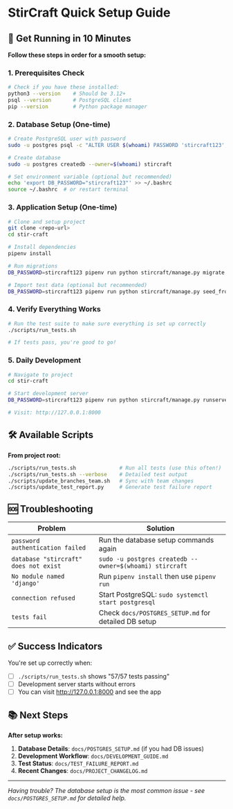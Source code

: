 # StirCraft Quick Setup Guide

## 🚀 Get Running in 10 Minutes

**Follow these steps in order for a smooth setup:**

### 1. Prerequisites Check
```bash
# Check if you have these installed:
python3 --version    # Should be 3.12+
psql --version       # PostgreSQL client
pip --version        # Python package manager
```

### 2. Database Setup (One-time)
```bash
# Create PostgreSQL user with password
sudo -u postgres psql -c "ALTER USER $(whoami) PASSWORD 'stircraft123';"

# Create database 
sudo -u postgres createdb --owner=$(whoami) stircraft

# Set environment variable (optional but recommended)
echo 'export DB_PASSWORD="stircraft123"' >> ~/.bashrc
source ~/.bashrc  # or restart terminal
```

### 3. Application Setup (One-time)
```bash
# Clone and setup project
git clone <repo-url>
cd stir-craft

# Install dependencies
pipenv install

# Run migrations  
DB_PASSWORD=stircraft123 pipenv run python stircraft/manage.py migrate

# Import test data (optional but recommended)
DB_PASSWORD=stircraft123 pipenv run python stircraft/manage.py seed_from_thecocktaildb --limit 10
```

### 4. Verify Everything Works
```bash
# Run the test suite to make sure everything is set up correctly
./scripts/run_tests.sh

# If tests pass, you're good to go!
```

### 5. Daily Development
```bash
# Navigate to project
cd stir-craft

# Start development server
DB_PASSWORD=stircraft123 pipenv run python stircraft/manage.py runserver

# Visit: http://127.0.0.1:8000
```

## 🛠 Available Scripts

**From project root:**
```bash
./scripts/run_tests.sh              # Run all tests (use this often!)
./scripts/run_tests.sh --verbose    # Detailed test output
./scripts/update_branches_team.sh   # Sync with team changes
./scripts/update_test_report.py     # Generate test failure report
```

## 🆘 Troubleshooting

| Problem | Solution |
|---------|----------|
| `password authentication failed` | Run the database setup commands again |
| `database "stircraft" does not exist` | `sudo -u postgres createdb --owner=$(whoami) stircraft` |
| `No module named 'django'` | Run `pipenv install` then use `pipenv run` |
| `connection refused` | Start PostgreSQL: `sudo systemctl start postgresql` |
| `tests fail` | Check `docs/POSTGRES_SETUP.md` for detailed DB setup |

## ✅ Success Indicators

You're set up correctly when:
- [ ] `./scripts/run_tests.sh` shows "57/57 tests passing"
- [ ] Development server starts without errors
- [ ] You can visit http://127.0.0.1:8000 and see the app

## 📚 Next Steps

**After setup works:**
1. **Database Details**: `docs/POSTGRES_SETUP.md` (if you had DB issues)
2. **Development Workflow**: `docs/DEVELOPMENT_GUIDE.md`  
3. **Test Status**: `docs/TEST_FAILURE_REPORT.md`
4. **Recent Changes**: `docs/PROJECT_CHANGELOG.md`

---

*Having trouble? The database setup is the most common issue - see `docs/POSTGRES_SETUP.md` for detailed help.*
